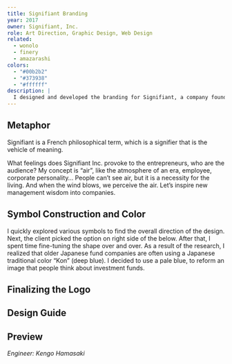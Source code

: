 ```yaml
---
title: Signifiant Branding
year: 2017
owner: Signifiant, Inc.
role: Art Direction, Graphic Design, Web Design
related:
  - wonolo
  - finery
  - amazarashi
colors:
  - "#00b2b2"
  - "#373938"
  - "#ffffff"
description: |
  I designed and developed the branding for Signifiant, a company founded with a mission to support post-IPO startups. They aim to convey management wisdom and to diffuse various management philosophy. The project included the logo, brand guideline, business card, and the full website design for their media platform.
---
```


<work-media name="sketch.jpg" />

## Metaphor

Signifiant is a French philosophical term, which is a signifier that is the vehicle of meaning.

What feelings does Signifiant Inc. provoke to the entrepreneurs, who are the audience?
My concept is “air”, like the atmosphere of an era, employee, corporate personality…
People can’t see air, but it is a necessity for the living. And when the wind blows, we perceive the air. Let’s inspire new management wisdom into companies.

<work-media name="symbol.jpg" />

## Symbol Construction and Color

I quickly explored various symbols to find the overall direction of the design. Next, the client picked the option on right side of the below. After that, I spent time fine-tuning the shape over and over.
As a result of the research, I realized that older Japanese fund companies are often using a Japanese traditional color “Kon” (deep blue). I decided to use a pale blue, to reform an image that people think about investment funds.

<work-media name="mark_logotype_1.jpg" />
<work-media name="mark_logo.jpg" />
<work-media name="mark_logotype_2.jpg" />
<work-media name="mark_logotype_3.jpg" />

## Finalizing the Logo

<work-media name="mark_logotype_4.jpg" />
<work-media name="mark_logotype_5.jpg" />

## Design Guide

<work-media name="guide.jpg" />

## Preview

<work-media name="namecards.jpg" />
<work-media name="media_desktop.jpg" />
<work-media name="media_mobile.jpg" />

*Engineer: Kengo Hamasaki*
